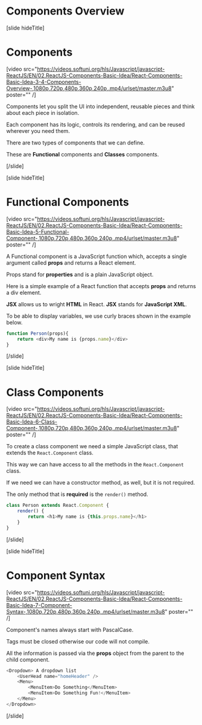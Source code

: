 # Components Overview

[slide hideTitle]

# Components

[video src="https://videos.softuni.org/hls/Javascript/javascript-ReactJS/EN/02.ReactJS-Components-Basic-Idea/React-Components-Basic-Idea-3-4-Components-Overview-,1080p,720p,480p,360p,240p,.mp4/urlset/master.m3u8" poster="" /]

Components let you split the UI into independent, reusable pieces and think about each piece in isolation.

Each component has its logic, controls its rendering, and can be reused wherever you need them.

There are two types of components that we can define.

These are **Functional** components and **Classes** components.

[/slide]

[slide hideTitle]

# Functional Components

[video src="https://videos.softuni.org/hls/Javascript/javascript-ReactJS/EN/02.ReactJS-Components-Basic-Idea/React-Components-Basic-Idea-5-Functional-Component-,1080p,720p,480p,360p,240p,.mp4/urlset/master.m3u8" poster="" /]

A Functional component is a JavaScript function which, accepts a single argument called **props** and returns a React element.

Props stand for **properties** and is a plain JavaScript object.

Here is a simple example of a React function that accepts **props** and returns a div element.

**JSX** allows us to wright **HTML** in React. **JSX** stands for **JavaScript XML**.

To be able to display variables, we use curly braces shown in the example below.

```js
function Person(props){
    return <div>My name is {props.name}</div>
}
```

[/slide]

[slide hideTitle]

# Class Components

[video src="https://videos.softuni.org/hls/Javascript/javascript-ReactJS/EN/02.ReactJS-Components-Basic-Idea/React-Components-Basic-Idea-6-Class-Component-,1080p,720p,480p,360p,240p,.mp4/urlset/master.m3u8" poster="" /]

To create a class component we need a simple JavaScript class, that extends the `React.Component` class.

This way we can have access to all the methods in the `React.Component` class.

If we need we can have a constructor method, as well, but it is not required.

The only method that is **required** is the `render()` method.

```js
class Person extends React.Component {
    render() {
        return <h1>My name is {this.props.name}</h1>
    }
}
```

[/slide]

[slide hideTitle]

# Component Syntax

[video src="https://videos.softuni.org/hls/Javascript/javascript-ReactJS/EN/02.ReactJS-Components-Basic-Idea/React-Components-Basic-Idea-7-Component-Syntax-,1080p,720p,480p,360p,240p,.mp4/urlset/master.m3u8" poster="" /]

Component's names always start with PascalCase. 

Tags must be closed otherwise our code will not compile.

All the information is passed via the **props** object from the parent to the child component.

```js
<Dropdown> A dropdown list
    <UserHead name="homeHeader" />
    <Menu>
        <MenuItem>Do Something</MenuItem>
        <MenuItem>Do Something Fun!</MenuItem>
    </Menu>
</Dropdown>
```

[/slide]
